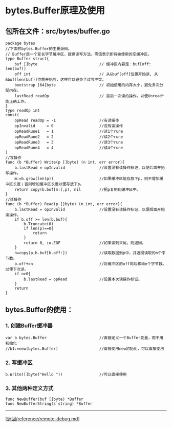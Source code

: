 bytes.Buffer原理及使用
====================================================================================================
## 包所在文件：src/bytes/buffer.go
    package bytes
    //下面的bytes.Buffer的主要源码。
    // Buffer是一个变长字节缓冲区，提供读写方法。零值表示即将被使用的空缓冲区。
    type Buffer struct{
        buf []byte                           // 缓冲区内容是：buf[off: len(buf)]
        off int                              // 从&buf[off]位置开始读, 从&buf[len(buf)]位置开始写，这样可以避免了读写冲突。
        bootstrap [64]byte                   // 初始使用的内存大小，避免多次分配内存。
        lastRead readOp                      // 最后一次读的操作，以便Unread*能正确工作。
    }
    type readOp int
    const(
        opRead readOp = -1                   //有读操作
        opInvalid     = 0                    //没有读操作
        opReadRune1   = 1                    //读1个rune
        opReadRune2   = 2                    //读2个rune
        opReadRune3   = 3                    //读3个rune
        opReadRune4   = 4                    //读4个rune
    )
    //写操作
    func (b *Buffer) Write(p []byte) (n int, err error){
        b.lastRead = opInvalid               //设置没有读操作标记，以便后面开始写操作。
        m:=b.grow(len(p))                    //如果缓冲区能存放下p，则不增加缓冲区长度；否则增加缓冲区长度以便存放下p。
        return copy(b.buf[m:],p), nil        //把p复制到缓冲区中。
    }
    //读操作
    func (b *Buffer) Read(p []byte) (n int, err error){
        b.lastRead = opInvalid               //设置没有读操作标记，以便后面开始读操作。
        if b.off >= len(b.buf){
            b.Truncate(0)
            if len(p)==0{
                return
            }
            return 0, io.EOF                 //如果读到末尾，则返回。
        }
        n=copy(p,b.buf[b.off:])              //读取数据到p中，并返回读取的n个字节数。
        b.off+=n                             //将缓冲区的off向后移动n个字节数。以便下次读。
        if n>0{
            b.lastRead = opRead              //设置本次读操作标记。
        }
        return
    }

## bytes.Buffer的使用：
### 1. 创建Buffer缓冲器

    var b bytes.Buffer                       //直接定义一个Buffer变量，而不用初始化
    //b1:=new(bytes.Buffer)                  //直接使用new初始化，可以直接使用

### 2. 写缓冲区

    b.Write([]byte("Hello "))                //可以直接使用

### 3. 其他两种定义方式

    func NewBuffer(buf []byte) *Buffer
    func NewBufferString(s string) *Buffer

___________________________________________________________________________________________________
[[返回/reference/remote-debug.md]](/reference/remote-debug/debug-kube-apiserver.md) 